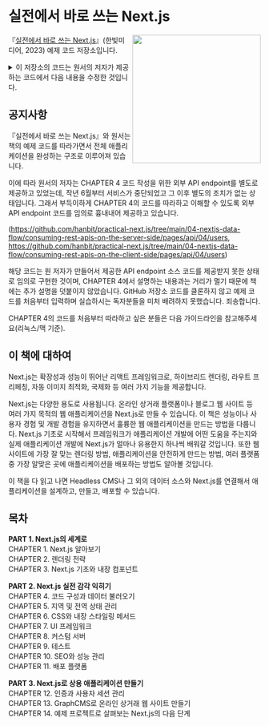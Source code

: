 # 실전에서 바로 쓰는 Next.js

<a href="https://www.hanbit.co.kr/store/books/look.php?p_code=B1068448075"><img src="https://www.hanbit.co.kr/data/books/B1068448075_l.jpg" height="256px" align="right"></a>

『[실전에서 바로 쓰는 Next.js](https://www.hanbit.co.kr/store/books/look.php?p_code=B1068448075)』(한빛미디어, 2023) 예제 코드 저장소입니다.
 

<details>
<summary>이 저장소의 코드는 원서의 저자가 제공하는 코드에서 다음 내용을 수정한 것입니다.</summary>

 - node.js 버전을 12에서 18로 변경하였습니다. CHAPTER 11에서 사용하는 Dockerfile의 베이스 이미지 역시 node 18 버전을 사용하도록 변경하였습니다.
 - 일부 의존성 패키지의 호환성, 보안 문제 해결을 위해 next.js 패키지 버전을 13.1.1, react와 react-dom 패키지 버전을 18.2.0으로 업그레이드 하였습니다. Next.js 버전을 변경하여도 책의 코드와 차이나는 부분은 없으니 책의 예시 코드를 그대로 따라해도 무방합니다.
 - 계약 문제로 종료된 원격 API / GraphQL 서버를 대체하기 위해 CHAPTER 4의 API / GraphQL 서버 코드를 추가하였습니다.
 - 그 외 사용하는 패키지의 의존성 및 버그를 해결하기 위해 버전을 업그레이드 또는 사용해야 할 특정 버전을 지정하였습니다.
 
 원서의 저자가 제공하는 코드는 [여기](https://github.com/PacktPublishing/Real-World-Next.js)에서 확인할 수 있습니다. 
</details>


## 공지사항

『실전에서 바로 쓰는 Next.js』와 원서는 책의 예제 코드를 따라가면서 전체 애플리케이션을 완성하는 구조로 이루어져 있습니다.  

이에 따라 원서의 저자는 CHAPTER 4 코드 작성을 위한 외부 API endpoint를 별도로 제공하고 있었는데, 작년 6월부터 서비스가 중단되었고 그 이후 별도의 조치가 없는 상태입니다.
그래서 부득이하게 CHAPTER 4의 코드를 따라하고 이해할 수 있도록 외부 API endpoint 코드를 임의로 흉내내어 제공하고 있습니다.  

(https://github.com/hanbit/practical-next.js/tree/main/04-nextjs-data-flow/consuming-rest-apis-on-the-server-side/pages/api/04/users,
https://github.com/hanbit/practical-next.js/tree/main/04-nextjs-data-flow/consuming-rest-apis-on-the-client-side/pages/api/04/users)  

해당 코드는 원 저자가 만들어서 제공한 API endpoint 소스 코드를 제공받지 못한 상태로 임의로 구현한 것이며, CHAPTER 4에서 설명하는 내용과는 거리가 멀기 때문에 책에는 추가 설명을 덧붙이지 않았습니다.
GitHub 저장소 코드를 클론하지 않고 예제 코드를 처음부터 입력하며 실습하시는 독자분들을 미처 배려하지 못했습니다. 죄송합니다.  

CHAPTER 4의 코드를 처음부터 따라하고 싶은 분들은 다음 가이드라인을 참고해주세요(리눅스/맥 기준).  


## 이 책에 대하여

Next.js는 확장성과 성능이 뛰어난 리액트 프레임워크로, 하이브리드 렌더링, 라우트 프리페칭, 자동 이미지 최적화, 국제화 등 여러 가지 기능을 제공합니다.

Next.js는 다양한 용도로 사용됩니다. 온라인 상거래 플랫폼이나 블로그 웹 사이트 등 여러 가지 목적의 웹 애플리케이션을 Next.js로 만들 수 있습니다. 이 책은 성능이나 사용자 경험 및 개발 경험을 유지하면서 훌륭한 웹 애플리케이션을 만드는 방법을 다룹니다. Next.js 기초로 시작해서 프레임워크가 애플리케이션 개발에 어떤 도움을 주는지와 실제 애플리케이션 개발에 Next.js가 얼마나 유용한지 하나씩 배워갈 것입니다. 또한 웹 사이트에 가장 잘 맞는 렌더링 방법, 애플리케이션을 안전하게 만드는 방법, 여러 플랫폼 중 가장 알맞은 곳에 애플리케이션을 배포하는 방법도 알아볼 것입니다.

이 책을 다 읽고 나면 Headless CMS나 그 외의 데이터 소스와 Next.js를 연결해서 애플리케이션을 설계하고, 만들고, 배포할 수 있습니다.  


## 목차
**PART 1. Next.js의 세계로**  
CHAPTER 1. Next.js 알아보기  
CHAPTER 2. 렌더링 전략  
CHAPTER 3. Next.js 기초와 내장 컴포넌트  

**PART 2. Next.js 실전 감각 익히기**  
CHAPTER 4. 코드 구성과 데이터 불러오기  
CHAPTER 5. 지역 및 전역 상태 관리  
CHAPTER 6. CSS와 내장 스타일링 메서드  
CHAPTER 7. UI 프레임워크  
CHAPTER 8. 커스텀 서버  
CHAPTER 9. 테스트  
CHAPTER 10. SEO와 성능 관리  
CHAPTER 11. 배포 플랫폼  

**PART 3. Next.js로 상용 애플리케이션 만들기**  
CHAPTER 12. 인증과 사용자 세션 관리  
CHAPTER 13. GraphCMS로 온라인 상거래 웹 사이트 만들기  
CHAPTER 14. 예제 프로젝트로 살펴보는 Next.js의 다음 단계  
